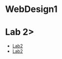 # WebDesign1

<h1>Lab 2></h1>

<ul>
    <li><a href="lab1/index.html" target="_blank">Lab2</a></li>
    <li><a href="Lab2/index.html" target="_blank">Lab2</a></li>
</ul>